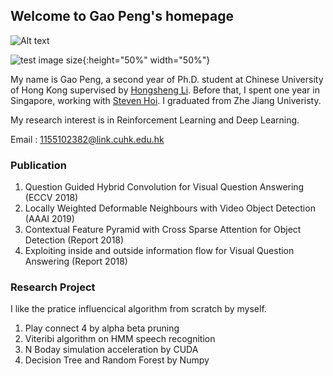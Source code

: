 ## Welcome to Gao Peng's homepage

![Alt text](IMG_2244.jpg?raw=true "Photo")

![test image size](IMG_2244.jpg){:height="50%" width="50%"}

My name is Gao Peng, a second year of Ph.D. student at Chinese University of Hong Kong supervised by [Hongsheng Li](http://www.ee.cuhk.edu.hk/~hsli/). Before that, I spent one year in Singapore, working with [Steven Hoi](http://stevenhoi.org/). I graduated from Zhe Jiang Univeristy.

My research interest is in Reinforcement Learning and Deep Learning.

Email : 1155102382@link.cuhk.edu.hk

### Publication
1. Question Guided Hybrid Convolution for Visual Question Answering (ECCV 2018)
2. Locally Weighted Deformable Neighbours with Video Object Detection (AAAI 2019)
3. Contextual Feature Pyramid with Cross Sparse Attention for Object Detection (Report 2018)
4. Exploiting inside and outside information flow for Visual Question Answering (Report 2018)

### Research Project
I like the pratice influencical algorithm from scratch by myself.
1. Play connect 4 by alpha beta pruning
2. Viteribi algorithm on HMM speech recognition
3. N Boday simulation acceleration by CUDA
4. Decision Tree and Random Forest by Numpy
